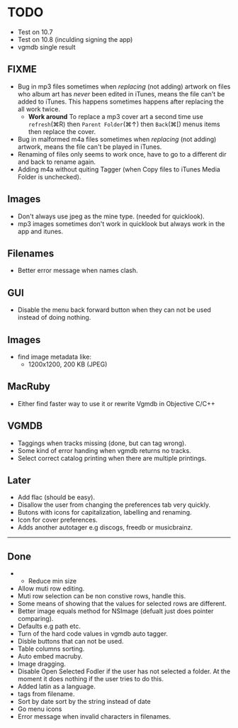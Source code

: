 TODO
====
* Test on 10.7 
* Test on 10.8 (inculding signing the app) 
* vgmdb single result

FIXME
-----

* Bug in mp3 files sometimes when *replacing* (not adding) artwork on files who album art has *never* been edited in iTunes, means the file can't be added to iTunes. This happens sometimes happens after replacing the all work twice.
	* **Work around**
	To replace a mp3 cover art a second time use `refresh`(⌘R) then `Parent Folder`(⌘↑) then `Back`(⌘\[) menus items then replace the cover.
* Bug in malformed m4a files sometimes when *replacing* (not adding) artwork, means the file can't be played in iTunes.
* Renaming of files only seems to work once, have to go to a different dir and back to rename again.
* Adding m4a without quiting Tagger (when Copy files to iTunes Media Folder is unchecked).

Images
------
* Don't always use jpeg as the mine type. (needed for quicklook).
* mp3 images sometimes don't work in quicklook but always work in the app and itunes.


Filenames
---------
* Better error message when names clash.

GUI
---
* Disable the menu back forward button when they can not be used instead of doing nothing.

Images
-------
* find image metadata like:
  * 1200x1200, 200 KB (JPEG)

MacRuby
-------
* Either find faster way to use it or rewrite Vgmdb in Objective C/C++

VGMDB
-----
* Taggings when tracks missing (done, but can tag wrong).
* Some kind of error handing when vgmdb returns no tracks.
* Select correct catalog printing when there are multiple printings.

Later
-----
* Add flac (should be easy).
* Disallow the user from changing the preferences tab very quickly.
* Butons with icons for capitalization, labelling and renaming.
* Icon for cover preferences. 
* Adds another autotager e.g discogs, freedb or musicbrainz.

----
Done
----
* * Reduce min size
* Allow muti row editing.
* Muti row selection can be non constive rows, handle this.
* Some means of showing that the values for selected rows are different.
* Better image equals method for NSImage (defualt just does pointer comparing).
* Defaults e.g path etc.
* Turn of the hard code values in vgmdb auto tagger.
* Disble buttons that can not be used.
* Table columns sorting.
* Auto embed macruby.
* Image dragging.
* Disable Open Selected Fodler if the user has not selected a folder. At the moment it does nothing if the user tries to do this.
* Added latin as a language.
* tags from filename.
* Sort by date sort by the string instead of date
* Go menu icons 
* Error message when invalid characters in filenames. 